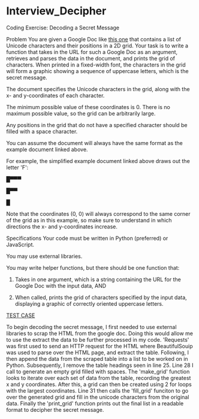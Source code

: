 # Interview_Decipher
Coding Exercise: Decoding a Secret Message

Problem
You are given a Google Doc like [this one](https://docs.google.com/document/d/e/2PACX-1vRMx5YQlZNa3ra8dYYxmv-QIQ3YJe8tbI3kqcuC7lQiZm-CSEznKfN_HYNSpoXcZIV3Y_O3YoUB1ecq/pub) that contains a list of Unicode characters and their positions in a 2D grid. Your task is to write a function that takes in the URL for such a Google Doc as an argument, retrieves and parses the data in the document, and prints the grid of characters. When printed in a fixed-width font, the characters in the grid will form a graphic showing a sequence of uppercase letters, which is the secret message.

The document specifies the Unicode characters in the grid, along with the x- and y-coordinates of each character.

The minimum possible value of these coordinates is 0. There is no maximum possible value, so the grid can be arbitrarily large.

Any positions in the grid that do not have a specified character should be filled with a space character.

You can assume the document will always have the same format as the example document linked above.

For example, the simplified example document linked above draws out the letter 'F':

█▀▀▀

█▀▀ 

█   

Note that the coordinates (0, 0) will always correspond to the same corner of the grid as in this example, so make sure to understand in which directions the x- and y-coordinates increase.

Specifications
Your code must be written in Python (preferred) or JavaScript.

You may use external libraries.

You may write helper functions, but there should be one function that:

1. Takes in one argument, which is a string containing the URL for the Google Doc with the input data, AND

2. When called, prints the grid of characters specified by the input data, displaying a graphic of correctly oriented uppercase letters.

[TEST CASE](https://docs.google.com/document/d/e/2PACX-1vRMx5YQlZNa3ra8dYYxmv-QIQ3YJe8tbI3kqcuC7lQiZm-CSEznKfN_HYNSpoXcZIV3Y_O3YoUB1ecq/pub) 

To begin decoding the secret message, I first needed to use external libraries to scrap the HTML from the google doc. Doing this would allow me to use the extract the data to be further processed in my code. 'Requests' was first used to send an HTTP request for the HTML where BeautifulSouip was used to parse over the HTML page, and extract the table. Following, I then append the data from the scraped table into a list to be worked on in Python. Subsequently, I remove the table headings seen in line 25. Line 28 I call to generate an empty grid filled with spaces. The 'make_grid' function looks to iterate over each set of data from the table, recording the greatest x and y coordinates. After this, a grid can then be created using 2 for loops with the largest coordinates. Line 31 then calls the 'fill_grid' funciton to go over the generated grid and fill in the unicode characters from the original data. Finally the 'print_grid' function prints out the final list in a readable format to decipher the secret message.
